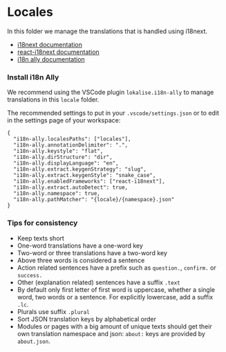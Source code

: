 # Locales
In this folder we manage the translations that is handled using i18next.

* [i18next documentation](https://www.i18next.com/)
* [react-i18next documentation](https://react.i18next.com/)
* [i18n ally documentation](https://github.com/lokalise/i18n-ally/wiki)

### Install i18n Ally
We recommend using the VSCode plugin `lokalise.i18n-ally` to manage translations in this `locale` folder.

The recommended settings to put in your `.vscode/settings.json` or to edit in the settings page of your workspace:

```
{
  "i18n-ally.localesPaths": ["locales"],
  "i18n-ally.annotationDelimiter": ".",
  "i18n-ally.keystyle": "flat",
  "i18n-ally.dirStructure": "dir",
  "i18n-ally.displayLanguage": "en",
  "i18n-ally.extract.keygenStrategy": "slug",
  "i18n-ally.extract.keygenStyle": "snake_case",
  "i18n-ally.enabledFrameworks": ["react-i18next"],
  "i18n-ally.extract.autoDetect": true,
  "i18n-ally.namespace": true,
  "i18n-ally.pathMatcher": "{locale}/{namespace}.json"
}
```

### Tips for consistency
* Keep texts short
* One-word translations have a one-word key
* Two-word or three translations have a two-word key
* Above three words is considered a sentence
* Action related sentences have a prefix such as `question.`, `confirm.` or `success.`
* Other (explanation related) sentences have a suffix `.text`
* By default only first letter of first word is uppercase, whether a single word, two words or a sentence. For explicitly lowercase, add a suffix `.lc`.
* Plurals use suffix `.plural`
* Sort JSON translation keys by alphabetical order
* Modules or pages with a big amount of unique texts should get their own translation namespace and json: `about:` keys are provided by `about.json`.
